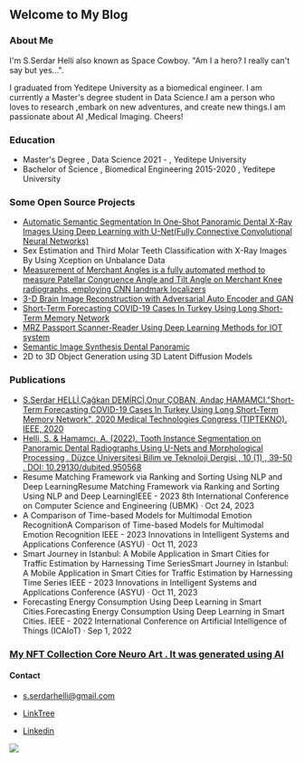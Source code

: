 ## Welcome to My Blog






### About Me

I'm S.Serdar Helli also known as Space Cowboy. "Am I a hero? I really can't say but yes...".

I graduated from Yeditepe University as a biomedical engineer. I am currently a Master's degree student in Data Science.I am a person who loves to research ,embark on new adventures, and create new things.I am passionate about AI ,Medical Imaging. Cheers!





### Education
- Master's Degree , Data Science 2021 - , Yeditepe University
- Bachelor of Science , Biomedical Engineering 2015-2020 , Yeditepe University 




### Some Open Source Projects

- [Automatic Semantic Segmentation In One-Shot Panoramic Dental X-Ray Images Using Deep Learning with U-Net(Fully Connective Convolutional Neural Networks)](https://github.com/SerdarHelli/Segmentation-of-Teeth-in-Panoramic-X-ray-Image-Using-U-Net)
- Sex Estimation and Third Molar Teeth Classification with X-Ray Images By Using Xception on Unbalance Data
- [Measurement of Merchant Angles is a fully automated method to measure Patellar Congruence Angle and Tilt Angle on Merchant Knee radiographs, employing CNN landmark localizers](https://github.com/SerdarHelli/Knee-Merchant-Landmark-Detection)
- [3-D Brain Image Reconstruction with Adversarial Auto Encoder and GAN](https://huggingface.co/spaces/SerdarHelli/Brain-MR-Image-Generation-with-StyleGAN)
- [Short-Term Forecasting COVID-19 Cases In Turkey Using Long Short-Term Memory Network](https://ieeexplore.ieee.org/document/9299235)
- [MRZ Passport Scanner-Reader Using Deep Learning Methods for IOT system](https://github.com/SerdarHelli/MRZ_Passport_Reader_From_Image)
- [Semantic Image Synthesis Dental Panoramic](https://github.com/SerdarHelli/SemanticImageSynthesisDentalPanoramic)
- 2D to 3D Object Generation using 3D Latent Diffusion Models



### Publications 

- [S.Serdar HELLİ,Çağkan DEMİRCİ,Onur ÇOBAN, Andaç HAMAMCI."Short-Term Forecasting COVID-19 Cases In Turkey Using Long Short-Term Memory Network", 2020 Medical Technologies Congress (TIPTEKNO). IEEE, 2020 ](https://ieeexplore.ieee.org/document/9299235)
- [Helli, S. & Hamamcı, A. (2022). Tooth Instance Segmentation on Panoramic Dental Radiographs Using U-Nets and Morphological Processing . Düzce Üniversitesi Bilim ve Teknoloji Dergisi , 10 (1) , 39-50 . DOI: 10.29130/dubited.950568](https://dergipark.org.tr/tr/pub/dubited/issue/68307/950568)  
- Resume Matching Framework via Ranking and Sorting Using NLP and Deep LearningResume Matching Framework via Ranking and Sorting Using NLP and Deep LearningIEEE - 2023 8th International Conference on Computer Science and Engineering (UBMK) · Oct 24, 2023
- A Comparison of Time-based Models for Multimodal Emotion RecognitionA Comparison of Time-based Models for Multimodal Emotion Recognition IEEE - 2023 Innovations in Intelligent Systems and Applications Conference (ASYU) · Oct 11, 2023
- Smart Journey in Istanbul: A Mobile Application in Smart Cities for Traffic Estimation by Harnessing Time SeriesSmart Journey in Istanbul: A Mobile Application in Smart Cities for Traffic Estimation by Harnessing Time Series IEEE - 2023 Innovations in Intelligent Systems and Applications Conference (ASYU) · Oct 11, 2023
- Forecasting Energy Consumption Using Deep Learning in Smart Cities.Forecasting Energy Consumption Using Deep Learning in Smart Cities. IEEE - 2022 International Conference on Artificial Intelligence of Things (ICAIoT) · Sep 1, 2022

### [My NFT Collection Core Neuro Art . It was generated using AI](https://opensea.io/collection/coreneuroart)


#### Contact 
- [s.serdarhelli@gmail.com](mailto:s.serdarhelli@gmail.com)

- [LinkTree](https://linktr.ee/SerdarHelli)

- [Linkedin](https://www.linkedin.com/in/selahattin-serdar-helli-85bb201a3/?originalSubdomain=tr)


<a href="https://clustrmaps.com/site/1bprt"  title="Visit tracker"><img src="//www.clustrmaps.com/map_v2.png?d=jSpq3v2ECzLoFfFfBxI6b1_nP1vsD587K0WIqXjZM50&cl=ffffff" /></a>
